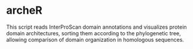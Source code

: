 # archeR
This script reads InterProScan domain annotations and visualizes protein domain architectures, sorting them according to the phylogenetic tree, allowing comparison of domain organization in homologous sequences.

